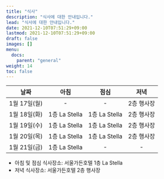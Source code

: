 ```yaml
---
title: "식사"
description: "식사에 대한 안내입니다."
lead: "식사에 대한 안내입니다."
date: 2021-12-10T07:51:29+09:00
lastmod: 2021-12-10T07:51:29+09:00
draft: false
images: []
menu: 
  docs:
    parent: "general"
weight: 14
toc: false
---
```


| 날짜 | 아침 | 점심  | 저녁 |
|:---:|:---:|:---:|:---:|
|1월 17일(월)|           -|            -|2층 행사장|
|1월 18일(화)|1층 La Stella|1층 La Stella|2층 행사장|
|1월 19일(수)|1층 La Stella|1층 La Stella|2층 행사장|
|1월 20일(목)|1층 La Stella|1층 La Stella|2층 행사장|
|1월 21일(금)|1층 La Stella|           -|       -|

* 아침 및 점심 식사장소: 서울가든호텔 1층 La Stella
* 저녁 식사장소: 서울가든호텔 2층 행사장